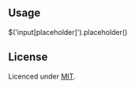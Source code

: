 ## Usage

  $('input[placeholder]').placeholder()
  
## License

Licenced under [MIT](http://www.opensource.org/licenses/mit-license.php).